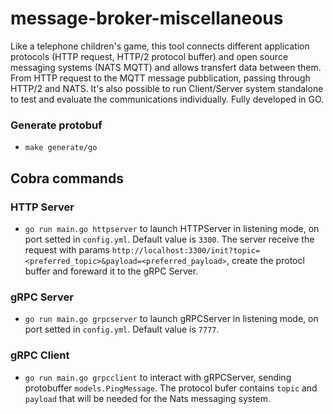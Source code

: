 # message-broker-miscellaneous

Like a telephone children's game, this tool connects different application protocols (HTTP request, HTTP/2 protocol buffer) and open source messaging systems (NATS MQTT) and allows transfert data between them. From HTTP request to the MQTT message pubblication, passing through HTTP/2 and NATS. It's also possible to run Client/Server system standalone to test and evaluate the communications individually. Fully developed in GO.   

### Generate protobuf

- `make generate/go` 

## Cobra commands

### HTTP Server

- `go run main.go httpserver` to launch HTTPServer in listening mode, on port setted in `config.yml`. Default value is `3300`. The server receive the request with params `http://localhost:3300/init?topic=<preferred_topic>&payload=<preferred_payload>`, create the protocl buffer and foreward it to the gRPC Server.

### gRPC Server

- `go run main.go grpcserver` to launch gRPCServer in listening mode, on port setted in `config.yml`. Default value is `7777`.

### gRPC Client

- `go run main.go grpcclient` to interact with gRPCServer, sending protobuffer `models.PingMessage`. The protocol bufer contains `topic` and `payload` that will be needed for the Nats messaging system. 